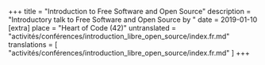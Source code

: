 +++
title = "Introduction to Free Software and Open Source"
description = "Introductory talk to Free Software and Open Source by "
date = 2019-01-10
[extra]
place = "Heart of Code (42)"
untranslated = "activités/conférences/introduction_libre_open_source/index.fr.md"
translations = [
    "activités/conférences/introduction_libre_open_source/index.fr.md"
]
+++
